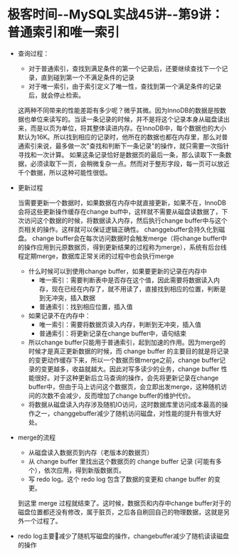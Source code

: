 # 极客时间--MySQL实战45讲--第9讲：普通索引和唯一索引

* 查询过程：
    - 对于普通索引，查找到满足条件的第一个记录后，还要继续查找下一个记录，直到碰到第一个不满足条件的记录
    - 对于唯一索引，由于索引定义了唯一性，查找到第一个满足条件的记录后，就会停止检索。

    这两种不同带来的性能差距有多少呢？微乎其微。因为InnoDB的数据是按数据也单位来读写的。当读一条记录的时候，并不是将这个记录本身从磁盘读出来，而是以页为单位，将其整体读进内存。在InnoDB中，每个数据也的大小默认为16K。所以找到相应的记录时，他所在的数据也都在内存里，那么对普通索引来说，最多做一次"查找和判断下一条记录"的操作，就只需要一次指针寻找和一次计算。
    如果这条记录恰好是数据页的最后一条，那么读取下一条数据，必须读取下一页，会稍微复杂一点。然而对于整形字段，每一页可以放近千个数据，所以这种可能性很低。
* 更新过程

    当需要更新一个数据时，如果数据在内存中就直接更新，如果不在，InnoDB会将这些更新操作缓存在change buff中，这样就不需要从磁盘读数据了，下次访问这个数据的时候，将数据读入内存，然后执行change buffer中与这个页相关的操作。这样就可以保证逻辑正确性。
    changgebuffer会持久化到磁盘。
    change buffer会在每次访问数据时会触发merge（将change buffer中的操作应用到元原数据页，得到更新结果的过程称为merge），系统有后台线程定期merge，数据库正常关闭的过程中也会执行merge

    * 什么时候可以到使用change buffer，如果要更新的记录在内存中
        - 唯一索引：需要判断表中是否存在这个值，因此需要将数据读入内存，现在已经在内存了，就不用读了，直接找到相应的位置，判断是到无冲突，插入数据
        - 普通索引：找到相应位置，插入值
    * 如果记录不在内存中：
        - 唯一索引：需要将数据页读入内存，判断到无冲突，插入值
        - 普通索引：将更新记录在change buffer中，语句结束
    - 所以change buffer只能用于普通索引，起到加速的作用。因为merge的时候才是真正更新数据的时候，而 change buffer 的主要目的就是将记录的变更动作缓存下来，所以一个数据页做merge之前，change buffer记录的变更越多，收益就越大。因此对写多读少的业务，change buffer 性能很好。对于这种更新后立马查询的操作，会先将更新记录在change buffer中，但由于马上访问这个数据页，会立即出发merge，这种随机访问的次数不会减少，反而增加了change buffer的维护代价。
    - 将数据从磁盘读入内存涉及随机IO访问，这时数据库里访问成本最高的操作之一，changgebuffer减少了随机访问磁盘，对性能的提升有很大好处。
- merge的流程
    - 从磁盘读入数据页到内存（老版本的数据页）
    - 从 change buffer 里找出这个数据页的 change buffer 记录 (可能有多个），依次应用，得到新版数据页。
    - 写 redo log。这个 redo log 包含了数据的变更和 change buffer 的变更。

    到这里 merge 过程就结束了。这时候，数据页和内存中change buffer对于的磁盘位置都还没有修改，属于脏页，之后各自刷回自己的物理数据，这就是另外一个过程了。
* redo log主要减少了随机写磁盘的操作，changebuffer减少了随机读读磁盘的操作    
